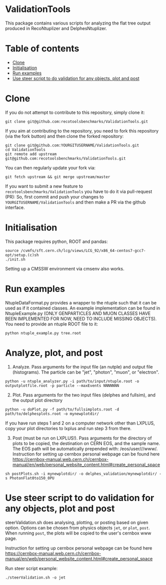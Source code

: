 ValidationTools
===============

This package contains various scripts for analyzing the flat tree output produced in RecoNtuplizer and DelphesNtuplizer.

Table of contents
=================
  * [Clone](#clone)
  * [Initialisation](#initilisation)
  * [Run examples](#run-examples)
  * [Use steer script to do validation for any objects, plot and post](#steerValidation)


Clone 
=====

If you do not attempt to contribute to this repository, simply clone it:
```
git clone git@github.com:recotoolsbenchmarks/ValidationTools.git
```

If you aim at contributing to the repository, you need to fork this repository (via the fork button) and then clone the forked repository:
```
git clone git@github.com:YOURGITUSERNAME/ValidationTools.git
cd ValidationTools
git remote add upstream git@github.com:recotoolsbenchmarks/ValidationTools.git
```
You can then regularly update your fork via:
```
git fetch upstream && git merge upstream/master
```

If you want to submit a new feature to ```recotoolsbenchmarks/ValidationTools``` you have to do it via pull-request (PR):
So, first commit and push your changes to ```YOURGITUSERNAME/ValidationTools``` and then make a PR via the github interface. 


Initialisation
==============

This package requires python, ROOT and pandas:

```
source /cvmfs/sft.cern.ch/lcg/views/LCG_92/x86_64-centos7-gcc7-opt/setup.(c)sh 
./init.sh
```

Setting up a CMSSW environment via cmsenv also works.

Run examples
============

NtupleDataFormat.py provides a wrapper to the ntuple such that it can be used as if it contained classes. An example implementation can be found in NtupleExample.py (ONLY GENPARTICLES AND MUON CLASSES HAVE BEEN IMPLEMENTED FOR NOW, NEED TO INCLUDE MISSING OBJECTS). You need to provide an ntuple ROOT file to it:

```
python ntuple_example.py tree.root

```

Analyze, plot, and post
=======================

1. Analyze. Pass arguments for the input file (an nutple) and output file (histograms). The particle can be "jet", "photon", "muon", or "electron". 

```
python -u ntuple_analyzer.py -i path/to/input/ntuple.root -o outputplotfile.root -p particle --maxEvents NNNNNNN
```

2. Plot. Pass arguments for the two input files (delphes and fullsim), and the output plot directory

```
python -u doPlot.py -f path/to/fullsimplots.root -d path/to/delphesplots.root -o mynewplotdir/
```
If you have run steps 1 and 2 on a computer network other than LXPLUS, copy your plot directories to lxplus and run step 3 from there. 

3. Post (must be run on LXPLUS!). Pass arguments for the directory of plots to be copied, the destination on CERN EOS, and the sample name. The EOS path will be automatically prepended with: /eos/user/<initial>/<username>/www/. Instruction for setting up cernbox personal webpage can be found here <https://cernbox-manual.web.cern.ch/cernbox-manual/en/web/personal_website_content.html#create_personal_space>


```
sh postPlots.sh -i mynewplotdir/ -o delphes_validation/mynewplotdir/ -s PhotonFlat0to150_0PU
```

Use steer script to do validation for any objects, plot and post
================================================================

steerValidation.sh does analysing, plotting, or posting based on given option. Options can be chosen from physics objects ```jet```, or ```plot```, ```post```. When running ```post```, the plots will be copied to the user's cernbox www page.

Instruction for setting up cernbox personal webpage can be found here \
<https://cernbox-manual.web.cern.ch/cernbox-manual/en/web/personal_website_content.html#create_personal_space>

Run steer script example:
```
./steerValidation.sh -o jet 
``` 
